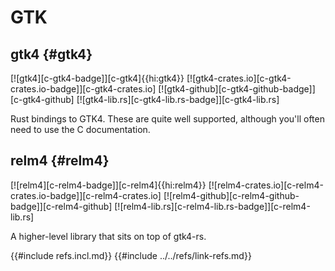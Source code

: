 # GTK

## gtk4 {#gtk4}

[![gtk4][c-gtk4-badge]][c-gtk4]{{hi:gtk4}}
[![gtk4-crates.io][c-gtk4-crates.io-badge]][c-gtk4-crates.io]
[![gtk4-github][c-gtk4-github-badge]][c-gtk4-github]
[![gtk4-lib.rs][c-gtk4-lib.rs-badge]][c-gtk4-lib.rs]

Rust bindings to GTK4. These are quite well supported, although you'll often need to use the C documentation.

## relm4 {#relm4}

[![relm4][c-relm4-badge]][c-relm4]{{hi:relm4}}
[![relm4-crates.io][c-relm4-crates.io-badge]][c-relm4-crates.io]
[![relm4-github][c-relm4-github-badge]][c-relm4-github]
[![relm4-lib.rs][c-relm4-lib.rs-badge]][c-relm4-lib.rs]

A higher-level library that sits on top of gtk4-rs.

{{#include refs.incl.md}}
{{#include ../../refs/link-refs.md}}

<div class="hidden">
</div>
